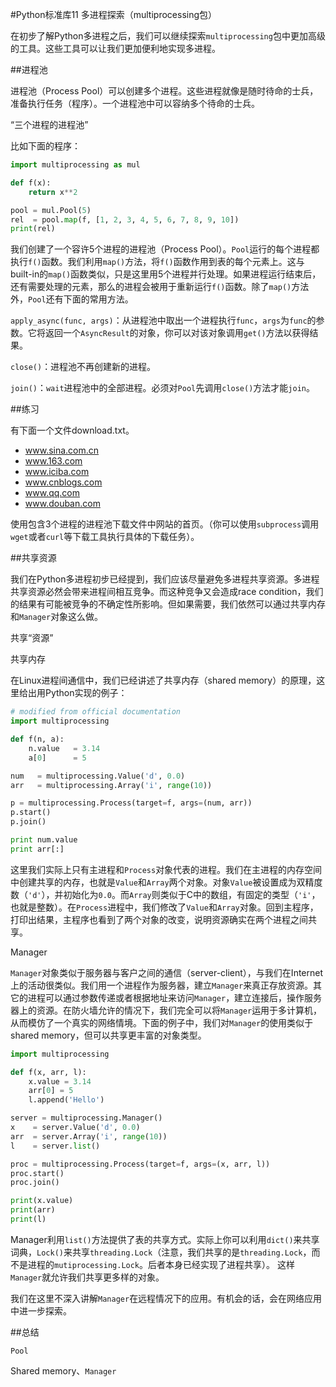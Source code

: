 #Python标准库11 多进程探索（multiprocessing包）

在初步了解Python多进程之后，我们可以继续探索`multiprocessing`包中更加高级的工具。这些工具可以让我们更加便利地实现多进程。

##进程池

进程池（Process Pool）可以创建多个进程。这些进程就像是随时待命的士兵，准备执行任务（程序）。一个进程池中可以容纳多个待命的士兵。

“三个进程的进程池”

比如下面的程序：

```python
import multiprocessing as mul

def f(x):
    return x**2

pool = mul.Pool(5)
rel  = pool.map(f, [1, 2, 3, 4, 5, 6, 7, 8, 9, 10])
print(rel)
```

我们创建了一个容许5个进程的进程池（Process Pool）。`Pool`运行的每个进程都执行`f()`函数。我们利用`map()`方法，将`f()`函数作用到表的每个元素上。这与built-in的`map()`函数类似，只是这里用5个进程并行处理。如果进程运行结束后，还有需要处理的元素，那么的进程会被用于重新运行`f()`函数。除了`map()`方法外，`Pool`还有下面的常用方法。

`apply_async(func, args)`：从进程池中取出一个进程执行`func`，`args`为`func`的参数。它将返回一个`AsyncResult`的对象，你可以对该对象调用`get()`方法以获得结果。

`close()`：进程池不再创建新的进程。

`join()`：`wait`进程池中的全部进程。必须对`Pool`先调用`close()`方法才能`join`。

##练习

有下面一个文件download.txt。

- www.sina.com.cn
- www.163.com
- www.iciba.com
- www.cnblogs.com
- www.qq.com
- www.douban.com

使用包含3个进程的进程池下载文件中网站的首页。（你可以使用`subprocess`调用`wget`或者`curl`等下载工具执行具体的下载任务）。

##共享资源

我们在Python多进程初步已经提到，我们应该尽量避免多进程共享资源。多进程共享资源必然会带来进程间相互竞争。而这种竞争又会造成race condition，我们的结果有可能被竞争的不确定性所影响。但如果需要，我们依然可以通过共享内存和`Manager`对象这么做。

共享“资源”

共享内存

在Linux进程间通信中，我们已经讲述了共享内存（shared memory）的原理，这里给出用Python实现的例子：

```python
# modified from official documentation
import multiprocessing

def f(n, a):
    n.value   = 3.14
    a[0]      = 5

num   = multiprocessing.Value('d', 0.0)
arr   = multiprocessing.Array('i', range(10))

p = multiprocessing.Process(target=f, args=(num, arr))
p.start()
p.join()

print num.value
print arr[:]
```

这里我们实际上只有主进程和`Process`对象代表的进程。我们在主进程的内存空间中创建共享的内存，也就是`Value`和`Array`两个对象。对象`Value`被设置成为双精度数（`'d'`），并初始化为`0.0`。而`Array`则类似于C中的数组，有固定的类型（`'i'`，也就是整数）。在`Process`进程中，我们修改了`Value`和`Array`对象。回到主程序，打印出结果，主程序也看到了两个对象的改变，说明资源确实在两个进程之间共享。

Manager

`Manager`对象类似于服务器与客户之间的通信（server-client），与我们在Internet上的活动很类似。我们用一个进程作为服务器，建立`Manager`来真正存放资源。其它的进程可以通过参数传递或者根据地址来访问`Manager`，建立连接后，操作服务器上的资源。在防火墙允许的情况下，我们完全可以将`Manager`运用于多计算机，从而模仿了一个真实的网络情境。下面的例子中，我们对`Manager`的使用类似于shared memory，但可以共享更丰富的对象类型。

```python
import multiprocessing

def f(x, arr, l):
    x.value = 3.14
    arr[0] = 5
    l.append('Hello')

server = multiprocessing.Manager()
x    = server.Value('d', 0.0)
arr  = server.Array('i', range(10))
l    = server.list()

proc = multiprocessing.Process(target=f, args=(x, arr, l))
proc.start()
proc.join()

print(x.value)
print(arr)
print(l)
```

Manager利用`list()`方法提供了表的共享方式。实际上你可以利用`dict()`来共享词典，`Lock()`来共享`threading.Lock`（注意，我们共享的是`threading.Lock`，而不是进程的`mutiprocessing.Lock`。后者本身已经实现了进程共享）。 这样`Manager`就允许我们共享更多样的对象。

我们在这里不深入讲解`Manager`在远程情况下的应用。有机会的话，会在网络应用中进一步探索。

##总结

`Pool`

Shared memory、`Manager`